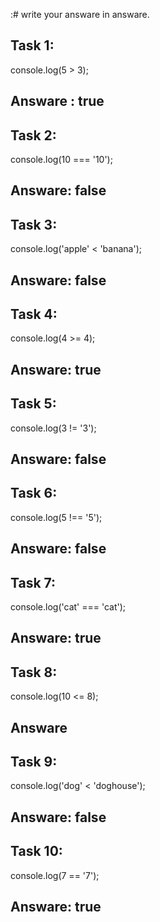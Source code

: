 :# write your answare in answare.

## Task 1:

console.log(5 > 3);
## Answare : true

## Task 2:
console.log(10 === '10');
## Answare: false

## Task 3:
console.log('apple' < 'banana');
## Answare: false

## Task 4:
console.log(4 >= 4);
## Answare: true

## Task 5:
console.log(3 != '3');
## Answare: false

## Task 6:
console.log(5 !== '5');
## Answare: false

## Task 7:
console.log('cat' === 'cat');
## Answare: true

## Task 8:
console.log(10 <= 8);
## Answare

## Task 9:
console.log('dog' < 'doghouse');
## Answare: false

## Task 10:
console.log(7 == '7');
## Answare: true
